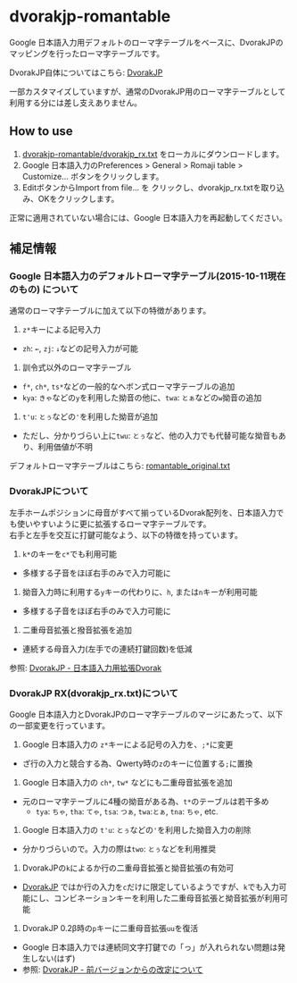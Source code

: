# dvorakjp-romantable
Google 日本語入力用デフォルトのローマ字テーブルをベースに、DvorakJPのマッピングを行ったローマ字テーブルです。

DvorakJP自体についてはこちら: [DvorakJP](http://www7.plala.or.jp/dvorakjp/)

一部カスタマイズしていますが、通常のDvorakJP用のローマ字テーブルとして利用する分には差し支えありません。

## How to use

1. [dvorakjp-romantable/dvorakjp_rx.txt](https://github.com/shinespark/dvorakjp-romantable/blob/master/dvorakjp_rx.txt) をローカルにダウンロードします。
1. Google 日本語入力のPreferences > General > Romaji table > Customize... ボタンをクリックします。
1. EditボタンからImport from file... を クリックし、dvorakjp_rx.txtを取り込み、OKをクリックします。

正常に適用されていない場合には、Google 日本語入力を再起動してください。

## 補足情報

### Google 日本語入力のデフォルトローマ字テーブル(2015-10-11現在のもの) について

通常のローマ字テーブルに加えて以下の特徴があります。

1. `z*`キーによる記号入力
  - `zh`: `←`, `zj`: `↓`などの記号入力が可能
1. 訓令式以外のローマ字テーブル
  - `f*`, `ch*`, `ts*`などの一般的なヘボン式ローマ字テーブルの追加
  - `kya`: `きゃ`などの`y`を利用した拗音の他に、`twa`: `とぁ`などの`w`拗音の追加
1. `t'u`: `とぅ`などの`'`を利用した拗音が追加
  - ただし、分かりづらい上に`twu`: `とぅ`など、他の入力でも代替可能な拗音もあり、利用価値が不明

デフォルトローマ字テーブルはこちら: [romantable_original.txt](https://github.com/shinespark/dvorak-romantable/blob/master/romantable_original.txt)

### DvorakJPについて

左手ホームポジションに母音がすべて揃っているDvorak配列を、日本語入力でも使いやすいように更に拡張するローマ字テーブルです。  
右手と左手を交互に打鍵可能なよう、以下の特徴を持っています。

1. `k*`のキーを`c*`でも利用可能
  - 多様する子音をほぼ右手のみで入力可能に
1. 拗音入力時に利用する`y`キーの代わりに、`h`, または`n`キーが利用可能
  - 多様する子音をほぼ右手のみで入力可能に
1. 二重母音拡張と撥音拡張を追加
  - 連続する母音入力(左手での連続打鍵回数)を低減

参照: [DvorakJP - 日本語入力用拡張Dvorak](http://www7.plala.or.jp/dvorakjp/dvorakjp.htm)

### DvorakJP RX(dvorakjp_rx.txt)について

Google 日本語入力とDvorakJPのローマ字テーブルのマージにあたって、以下の一部変更を行っています。  

1. Google 日本語入力の `z*`キーによる記号の入力を、`;*`に変更
  - ざ行の入力と競合する為、Qwerty時の`z`のキーに位置する`;`に置換
1. Google 日本語入力の `ch*`, `tw*` などにも二重母音拡張を追加
  - 元のローマ字テーブルに4種の拗音がある為、`t*`のテーブルは若干多め
    - `tya`: `ちゃ`, `tha`: `てゃ`, `tsa`: `つぁ`, `twa`:`とぁ`, `tna`: `ちゃ`, etc.
1. Google 日本語入力の `t'u`: `とぅ`などの`'`を利用した拗音入力の削除
  - 分かりづらいので。入力の際は`two`: `とぅ`などを利用推奨
1. DvorakJPの`k`によるか行の二重母音拡張と拗音拡張の有効可
  - [DvorakJP](http://www7.plala.or.jp/dvorakjp/)  ではか行の入力を`c`だけに限定しているようですが、`k`でも入力可能にし、コンビネーションキーを利用した二重母音拡張と拗音拡張が利用可能
1. DvorakJP 0.2β時の`p`キーに二重母音拡張`uu`を復活
  - Google 日本語入力では連続同文字打鍵での「っ」が入れられない問題は発生しない(はず)
  - 参照: [DvorakJP - 前バージョンからの改定について](http://www7.plala.or.jp/dvorakjp/)
